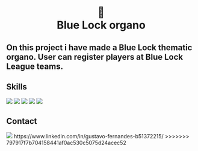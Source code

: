<h1 align="center">
📄<br>Blue Lock organo
</h1>

## On this project i have made a Blue Lock thematic organo. User can register players at Blue Lock League teams.

## Skills

<img src="https://img.shields.io/badge/HTML5-E34F26?style=for-the-badge&logo=html5&logoColor=white" />
<img src="https://img.shields.io/badge/CSS-239120?style=for-the-badge&logo=css3&logoColor=white" />
<img src="https://img.shields.io/badge/JavaScript-F7DF1E?style=for-the-badge&logo=javascript&logoColor=black" />
<img src="https://img.shields.io/badge/node.js-6DA55F?style=for-the-badge&logo=node.js&logoColor=white" />
<img src="https://img.shields.io/badge/react-%2320232a.svg?style=for-the-badge&logo=react&logoColor=%2361DAFB" />


## Contact

<img src="https://img.shields.io/badge/LinkedIn-0077B5?style=for-the-badge&logo=linkedin&logoColor=white" /> 
https://www.linkedin.com/in/gustavo-fernandes-b51372215/
>>>>>>> 797917f7b704158441af0ac530c5075d24acec52
